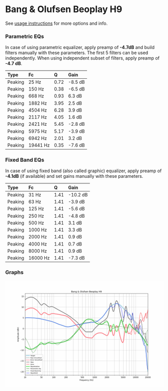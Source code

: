 # Bang & Olufsen Beoplay H9
See [usage instructions](https://github.com/jaakkopasanen/AutoEq#usage) for more options and info.

### Parametric EQs
In case of using parametric equalizer, apply preamp of **-4.7dB** and build filters manually
with these parameters. The first 5 filters can be used independently.
When using independent subset of filters, apply preamp of **-4.7 dB**.

| Type    | Fc       |    Q | Gain    |
|:--------|:---------|:-----|:--------|
| Peaking | 25 Hz    | 0.72 | -8.5 dB |
| Peaking | 150 Hz   | 0.38 | -6.5 dB |
| Peaking | 668 Hz   | 0.93 | 6.3 dB  |
| Peaking | 1882 Hz  | 3.95 | 2.5 dB  |
| Peaking | 4504 Hz  | 6.28 | 3.9 dB  |
| Peaking | 2117 Hz  | 4.05 | 1.6 dB  |
| Peaking | 2421 Hz  | 5.45 | -2.8 dB |
| Peaking | 5975 Hz  | 5.17 | -3.9 dB |
| Peaking | 6942 Hz  | 2.01 | 3.2 dB  |
| Peaking | 19441 Hz | 0.35 | -7.6 dB |

### Fixed Band EQs
In case of using fixed band (also called graphic) equalizer, apply preamp of **-4.1dB**
(if available) and set gains manually with these parameters.

| Type    | Fc       |    Q | Gain     |
|:--------|:---------|:-----|:---------|
| Peaking | 31 Hz    | 1.41 | -10.2 dB |
| Peaking | 63 Hz    | 1.41 | -3.9 dB  |
| Peaking | 125 Hz   | 1.41 | -5.6 dB  |
| Peaking | 250 Hz   | 1.41 | -4.8 dB  |
| Peaking | 500 Hz   | 1.41 | 3.1 dB   |
| Peaking | 1000 Hz  | 1.41 | 3.3 dB   |
| Peaking | 2000 Hz  | 1.41 | 0.9 dB   |
| Peaking | 4000 Hz  | 1.41 | 0.7 dB   |
| Peaking | 8000 Hz  | 1.41 | 0.9 dB   |
| Peaking | 16000 Hz | 1.41 | -7.3 dB  |

### Graphs
![](./Bang%20&%20Olufsen%20Beoplay%20H9.png)